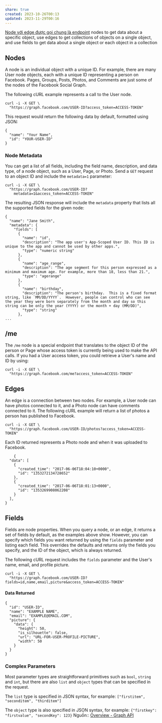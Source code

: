 ```yaml
---
share: true
created: 2023-10-26T00:13
updated: 2023-11-29T00:16
---
```

[Node với edge được gọi chung là endpoint](Node%20v%E1%BB%9Bi%20edge%20%C4%91%C6%B0%E1%BB%A3c%20g%E1%BB%8Di%20chung%20l%C3%A0%20endpoint.md)
nodes to get data about a specific object, use edges to get collections of objects on a single object, and use fields to get data about a single object or each object in a collection
## Nodes

A node is an individual object with a unique ID. For example, there are many User node objects, each with a unique ID representing a person on Facebook. Pages, Groups, Posts, Photos, and Comments are just some of the nodes of the Facebook Social Graph.

The following cURL example represents a call to the User node.

```
curl -i -X GET \
  "https://graph.facebook.com/USER-ID?access_token=ACCESS-TOKEN"
```

This request would return the following data by default, formatted using JSON:

```
{
  "name": "Your Name",
  "id": "YOUR-USER-ID"
}
```

### Node Metadata

You can get a list of all fields, including the field name, description, and data type, of a node object, such as a User, Page, or Photo. Send a `GET` request to an object ID and include the `metadata=1` parameter:

```
curl -i -X GET \
  "https://graph.facebook.com/USER-ID?
    metadata=1&access_token=ACCESS-TOKEN"
```

The resulting JSON response will include the `metadata` property that lists all the supported fields for the given node:

```
{
  "name": "Jane Smith",
  "metadata": {
    "fields": [
      {
        "name": "id",
        "description": "The app user's App-Scoped User ID. This ID is unique to the app and cannot be used by other apps.",
        "type": "numeric string"
      },
      {
        "name": "age_range",
        "description": "The age segment for this person expressed as a minimum and maximum age. For example, more than 18, less than 21.",
        "type": "agerange"
      },
      {
        "name": "birthday",
        "description": "The person's birthday.  This is a fixed format string, like `MM/DD/YYYY`.  However, people can control who can see the year they were born separately from the month and day so this string can be only the year (YYYY) or the month + day (MM/DD)",
        "type": "string"
      },
...
```

[](https://developers.facebook.com/docs/graph-api/overview#)

## /me

The `/me` node is a special endpoint that translates to the object ID of the person or Page whose access token is currently being used to make the API calls. If you had a User access token, you could retrieve a User's name and ID by using:

```
curl -i -X GET \
  "https://graph.facebook.com/me?access_token=ACCESS-TOKEN"
```

[](https://developers.facebook.com/docs/graph-api/overview#)

## Edges

An edge is a connection between two nodes. For example, a User node can have photos connected to it, and a Photo node can have comments connected to it. The following cURL example will return a list of photos a person has published to Facebook.

```
curl -i -X GET \
  "https://graph.facebook.com/USER-ID/photos?access_token=ACCESS-TOKEN"
```

Each ID returned represents a Photo node and when it was uploaded to Facebook.

```
    {
  "data": [
    {
      "created_time": "2017-06-06T18:04:10+0000",
      "id": "1353272134728652"
    },
    {
      "created_time": "2017-06-06T18:01:13+0000",
      "id": "1353269908062208"
    }
  ],
}
```

[](https://developers.facebook.com/docs/graph-api/overview#)

## Fields

Fields are node properties. When you query a node, or an edge, it returns a set of fields by default, as the examples above show. However, you can specify which fields you want returned by using the `fields` parameter and listing each field. This overrides the defaults and returns only the fields you specify, and the ID of the object, which is always returned.

The following cURL request includes the `fields` parameter and the User's name, email, and profile picture.

```
curl -i -X GET \
  "https://graph.facebook.com/USER-ID?fields=id,name,email,picture&access_token=ACCESS-TOKEN"
```

#### Data Returned

```
{
  "id": "USER-ID",
  "name": "EXAMPLE NAME",
  "email": "EXAMPLE@EMAIL.COM",
  "picture": {
    "data": {
      "height": 50,
      "is_silhouette": false,
      "url": "URL-FOR-USER-PROFILE-PICTURE",
      "width": 50
    }
  }
}
```

### Complex Parameters

Most parameter types are straightforward primitives such as `bool`, `string` and `int`, but there are also `list` and `object` types that can be specified in the request.

The `list` type is specified in JSON syntax, for example: `["firstitem", "seconditem", "thirditem"]`

The `object` type is also specified in JSON syntax, for example: `{"firstkey": "firstvalue", "secondKey": 123}`
Nguồn:: [Overview - Graph API](https://developers.facebook.com/docs/graph-api/overview)
